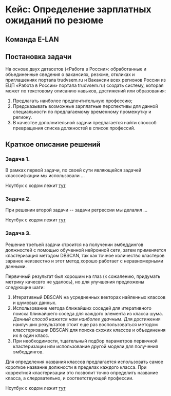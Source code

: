 # Кейс: Определение зарплатных ожиданий по резюме 

## Команда E-LAN

## Постановка задачи 

На основе двух датасетов («Работа в России»: обработанные и объединенные сведения о вакансиях, резюме, откликах и приглашениях портала trudvsem.ru и Вакансии всех регионов России из ЕЦП «Работа в России» портала trudvsem.ru) создать систему, которая может по текстовому описанию навыков, достижений или образования:

1. Предлагать наиболее предпочтительную
профессию;
2. Предсказывать возможные зарплатные
перспективы для данной специальности по
предлагаемому временному промежутку и
региону.
3. В качестве дополнительной задачи предлагается найти споособ превращения списка должностей в список профессий. 

## Краткое описание решений

### Задача 1. 

В рамках первой задачи, по своей сути являющейся задачей класссифкации мы использовали ... 

Ноутбук с кодом лежит [тут]()

### Задача 2.

При решении второй задачи -- задачи регрессии мы делалил ... 

Ноутбук с кодом лежит [тут]()

### Задача 3. 

Решение третьей задачи строится на получении эмбеддингов должностей с помощью обученной нейронной сети, затем применяется кластеризация методом DBSCAN, так как точное количество кластеров заранее неизвестно и этот метод хорошо работает с неравномерными данными.

Первичный результат был хорошим на глаз (к сожалению, придумать метрику качесвто не удалось), но для улучшения предложены следующие шаги:

1. Итеративный DBSCAN на усредненных векторах найленных классов и шумовых данных.
2. Использование метода ближайших соседей для итеративного поиска ближайшего соседа для каждого элемента из класса шума. 
_Данный способ кажется нам наиболее удачным_. Для достижения наилучших результатов стоит еще раз воспользоваться методом класстеризации DBSCAN для поиска схожих классов и объединения их в один класс. 
3. При необходимости, тщательный подбор параметров первичной кластеризации или использование другой модели для получения эмбеддингов.

Для определения названия классов предлагается использовать самое короткое название должности в пределах каждого класса. При корректной кластеризации это позволит точно определить название класса, а следовательно, и соответствующей профессии.

Ноутбук с кодом лежит [тут](position_2_occupation.ipynb)
